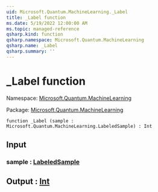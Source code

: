 ```yaml
---
uid: Microsoft.Quantum.MachineLearning._Label
title: _Label function
ms.date: 5/19/2022 12:00:00 AM
ms.topic: managed-reference
qsharp.kind: function
qsharp.namespace: Microsoft.Quantum.MachineLearning
qsharp.name: _Label
qsharp.summary: ''
---
```


# _Label function

Namespace: [Microsoft.Quantum.MachineLearning](xref:Microsoft.Quantum.MachineLearning)

Package: [Microsoft.Quantum.MachineLearning](https://nuget.org/packages/Microsoft.Quantum.MachineLearning)




```qsharp
function _Label (sample : Microsoft.Quantum.MachineLearning.LabeledSample) : Int
```


## Input

### sample : [LabeledSample](xref:Microsoft.Quantum.MachineLearning.LabeledSample)





## Output : [Int](xref:microsoft.quantum.qsharp.valueliterals#int-literals)

